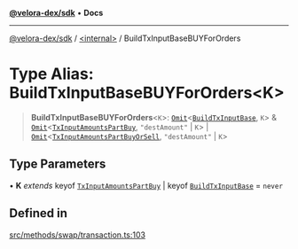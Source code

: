 [**@velora-dex/sdk**](../../README.md) • **Docs**

***

[@velora-dex/sdk](../../globals.md) / [\<internal\>](../README.md) / BuildTxInputBaseBUYForOrders

# Type Alias: BuildTxInputBaseBUYForOrders\<K\>

> **BuildTxInputBaseBUYForOrders**\<`K`\>: [`Omit`](Omit.md)\<[`BuildTxInputBase`](BuildTxInputBase.md), `K`\> & [`Omit`](Omit.md)\<[`TxInputAmountsPartBuy`](TxInputAmountsPartBuy.md), `"destAmount"` \| `K`\> \| [`Omit`](Omit.md)\<[`TxInputAmountsPartBuyOrSell`](TxInputAmountsPartBuyOrSell.md), `"destAmount"` \| `K`\>

## Type Parameters

• **K** *extends* keyof [`TxInputAmountsPartBuy`](TxInputAmountsPartBuy.md) \| keyof [`BuildTxInputBase`](BuildTxInputBase.md) = `never`

## Defined in

[src/methods/swap/transaction.ts:103](https://github.com/VeloraDEX/sdk/blob/feat/extend_delta_orders_filtering/src/methods/swap/transaction.ts#L103)
